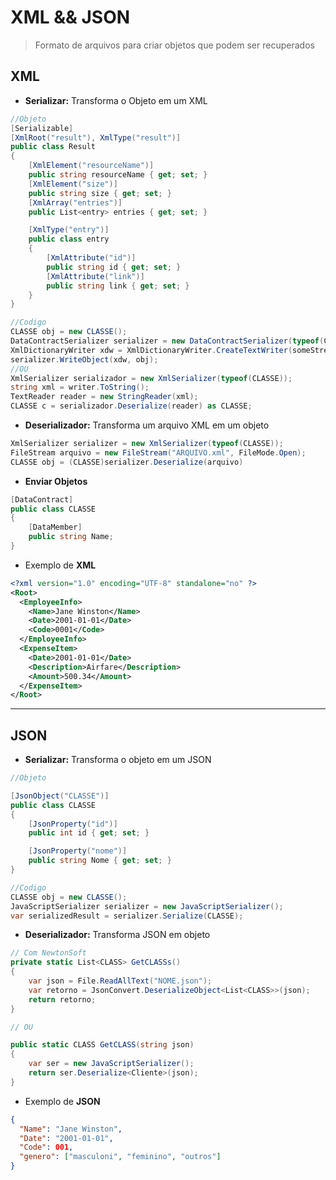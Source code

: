 # **XML && JSON**
> Formato de arquivos para criar objetos que podem ser recuperados

## **XML**
- **Serializar:** Transforma o Objeto em um XML
``` c#
//Objeto
[Serializable]
[XmlRoot("result"), XmlType("result")]
public class Result
{
    [XmlElement("resourceName")]
    public string resourceName { get; set; }
    [XmlElement("size")]
    public string size { get; set; }
    [XmlArray("entries")]
    public List<entry> entries { get; set; }

    [XmlType("entry")]
    public class entry
    {
        [XmlAttribute("id")]
        public string id { get; set; }
        [XmlAttribute("link")]
        public string link { get; set; }
    }
}

//Codigo
CLASSE obj = new CLASSE();
DataContractSerializer serializer = new DataContractSerializer(typeof(CLASSE));
XmlDictionaryWriter xdw = XmlDictionaryWriter.CreateTextWriter(someStream,Encoding.UTF8 );
serializer.WriteObject(xdw, obj);
//OU
XmlSerializer serializador = new XmlSerializer(typeof(CLASSE));
string xml = writer.ToString();
TextReader reader = new StringReader(xml);
CLASSE c = serializador.Deserialize(reader) as CLASSE;
```

- **Deserializador:** Transforma um arquivo XML em um objeto 
``` c#
XmlSerializer serializer = new XmlSerializer(typeof(CLASSE));
FileStream arquivo = new FileStream("ARQUIVO.xml", FileMode.Open);
CLASSE obj = (CLASSE)serializer.Deserialize(arquivo)
```

- **Enviar Objetos**
``` c#
[DataContract]
public class CLASSE
{
    [DataMember]
    public string Name;
}
```


- Exemplo de **XML**
``` xml
<?xml version="1.0" encoding="UTF-8" standalone="no" ?>
<Root>
  <EmployeeInfo>
    <Name>Jane Winston</Name>
    <Date>2001-01-01</Date>
    <Code>0001</Code>
  </EmployeeInfo>
  <ExpenseItem>
    <Date>2001-01-01</Date>
    <Description>Airfare</Description>
    <Amount>500.34</Amount>
  </ExpenseItem>
</Root>
```
---

## **JSON**

- **Serializar:** Transforma o objeto em um JSON
```c#
//Objeto

[JsonObject("CLASSE")]
public class CLASSE
{
    [JsonProperty("id")]
    public int id { get; set; }

    [JsonProperty("nome")]
    public string Nome { get; set; }
}

//Codigo
CLASSE obj = new CLASSE();
JavaScriptSerializer serializer = new JavaScriptSerializer();
var serializedResult = serializer.Serialize(CLASSE);

```

- **Deserializador:** Transforma JSON em objeto
``` c#
// Com NewtonSoft
private static List<CLASS> GetCLASSs()
{
    var json = File.ReadAllText("NOME.json");
    var retorno = JsonConvert.DeserializeObject<List<CLASS>>(json);
    return retorno;
}

// OU

public static CLASS GetCLASS(string json)
{
    var ser = new JavaScriptSerializer();
    return ser.Deserialize<Cliente>(json);
}
```

- Exemplo de **JSON**
```json
{
  "Name": "Jane Winston",
  "Date": "2001-01-01",
  "Code": 001,
  "genero": ["masculoni", "feminino", "outros"] 
}
```
